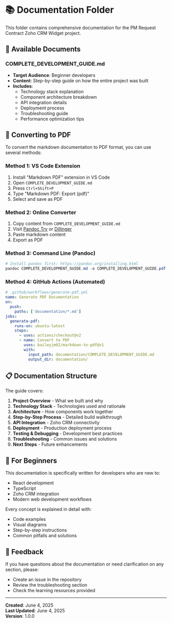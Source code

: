 # 📚 Documentation Folder

This folder contains comprehensive documentation for the PM Request Contract Zoho CRM Widget project.

## 📄 Available Documents

### **COMPLETE_DEVELOPMENT_GUIDE.md** 
- **Target Audience**: Beginner developers
- **Content**: Step-by-step guide on how the entire project was built
- **Includes**: 
  - Technology stack explanation
  - Component architecture breakdown
  - API integration details
  - Deployment process
  - Troubleshooting guide
  - Performance optimization tips

## 🔄 Converting to PDF

To convert the markdown documentation to PDF format, you can use several methods:

### **Method 1: VS Code Extension**
1. Install "Markdown PDF" extension in VS Code
2. Open `COMPLETE_DEVELOPMENT_GUIDE.md`
3. Press `Ctrl+Shift+P`
4. Type "Markdown PDF: Export (pdf)"
5. Select and save as PDF

### **Method 2: Online Converter**
1. Copy content from `COMPLETE_DEVELOPMENT_GUIDE.md`
2. Visit [Pandoc Try](https://pandoc.org/try/) or [Dillinger](https://dillinger.io/)
3. Paste markdown content
4. Export as PDF

### **Method 3: Command Line (Pandoc)**
```powershell
# Install pandoc first: https://pandoc.org/installing.html
pandoc COMPLETE_DEVELOPMENT_GUIDE.md -o COMPLETE_DEVELOPMENT_GUIDE.pdf
```

### **Method 4: GitHub Actions (Automated)**
```yaml
# .github/workflows/generate-pdf.yml
name: Generate PDF Documentation
on:
  push:
    paths: ['documentation/*.md']
jobs:
  generate-pdf:
    runs-on: ubuntu-latest
    steps:
      - uses: actions/checkout@v2
      - name: Convert to PDF
        uses: baileyjm02/markdown-to-pdf@v1
        with:
          input_path: documentation/COMPLETE_DEVELOPMENT_GUIDE.md
          output_dir: documentation/
```

## 📋 Documentation Structure

The guide covers:

1. **Project Overview** - What we built and why
2. **Technology Stack** - Technologies used and rationale
3. **Architecture** - How components work together
4. **Step-by-Step Process** - Detailed build walkthrough
5. **API Integration** - Zoho CRM connectivity
6. **Deployment** - Production deployment process
7. **Testing & Debugging** - Development best practices
8. **Troubleshooting** - Common issues and solutions
9. **Next Steps** - Future enhancements

## 🎯 For Beginners

This documentation is specifically written for developers who are new to:
- React development
- TypeScript
- Zoho CRM integration
- Modern web development workflows

Every concept is explained in detail with:
- Code examples
- Visual diagrams
- Step-by-step instructions
- Common pitfalls and solutions

## 📧 Feedback

If you have questions about the documentation or need clarification on any section, please:
- Create an issue in the repository
- Review the troubleshooting section
- Check the learning resources provided

---

**Created**: June 4, 2025  
**Last Updated**: June 4, 2025  
**Version**: 1.0.0
